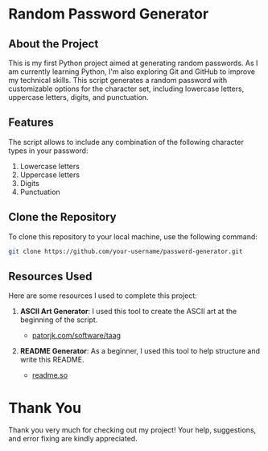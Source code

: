 
# Random Password Generator

## About the Project
This is my first Python project aimed at generating random passwords. As I am currently learning Python, I'm also exploring Git and GitHub to improve my technical skills. This script generates a random password with customizable options for the character set, including lowercase letters, uppercase letters, digits, and punctuation.

## Features
The script allows to include any combination of the following character types in your password:
1. Lowercase letters
2. Uppercase letters
3. Digits
4. Punctuation

## Clone the Repository
To clone this repository to your local machine, use the following command:
```bash
git clone https://github.com/your-username/password-generator.git
```

## Resources Used
Here are some resources I used to complete this project:

1. **ASCII Art Generator**: I used this tool to create the ASCII art at the beginning of the script.
   - [patorjk.com/software/taag](https://patorjk.com/software/taag/#p=display&f=Graffiti&t=Type%20Something)

2. **README Generator**: As a beginner, I used this tool to help structure and write this README.
   - [readme.so](https://readme.so/)

# Thank You
Thank you very much for checking out my project! Your help, suggestions, and error fixing are kindly appreciated.
```